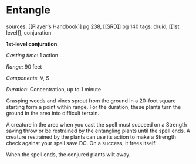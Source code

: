 # Entangle
sources: [[Player's Handbook]] pg 238, [[SRD]] pg 140
tags: druid, [[1st level]], conjuration

**1st-level conjuration**

*Casting time*: 1 action

*Range*: 90 feet

*Components*: V, S

*Duration*: Concentration, up to 1 minute

Grasping weeds and vines sprout from the ground in a 20-foot square starting form a point within range. For the duration, these plants turn the ground in the area into difficult terrain.

A creature in the area when you cast the spell must succeed on a Strength saving throw or be restrained by the entangling plants until the spell ends. A creature restrained by the plants can use its action to make a Strength check against your spell save DC. On a success, it frees itself.

When the spell ends, the conjured plants wilt away.
